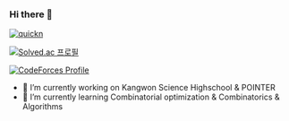 ### Hi there 👋

<!--
**ANEP-Research/ANEP-Research** is a ✨ _special_ ✨ repository because its `README.md` (this file) appears on your GitHub profile.

Here are some ideas to get you started:

- 🔭 I’m currently working on ...
- 🌱 I’m currently learning ...
- 👯 I’m looking to collaborate on ...
- 🤔 I’m looking for help with ...
- 💬 Ask me about ...
- 📫 How to reach me: ...
- 😄 Pronouns: ...
- ⚡ Fun fact: ...
-->

[![quickn](https://img.shields.io/endpoint?url=https%3A%2F%2Fatcoder-badges.now.sh%2Fapi%2Fatcoder%2Fjson%2Ftourist)](https://atcoder.jp/users/quickn)

[![Solved.ac
프로필](http://mazassumnida.wtf/api/v2/generate_badge?boj=quickn)](https://solved.ac/quickn)

[![CodeForces Profile](http://cf.leed.at?id=GraphTheory)](https://codeforces.com/profile/GraphTheory)

- 🔭 I’m currently working on Kangwon Science Highschool & POINTER
- 🌱 I’m currently learning Combinatorial optimization & Combinatorics & Algorithms

